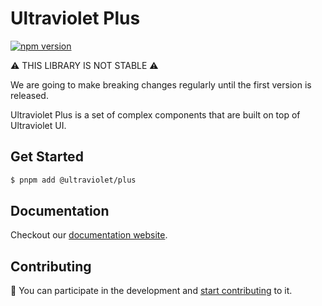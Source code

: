 # Ultraviolet Plus

[![npm version](https://badge.fury.io/js/%40ultraviolet%2Fplus.svg)](https://badge.fury.io/js/%40ultraviolet%2Fplus)

⚠️ THIS LIBRARY IS NOT STABLE ⚠️

We are going to make breaking changes regularly until the first version is released.

Ultraviolet Plus is a set of complex components that are built on top of Ultraviolet UI.

## Get Started

```sh
$ pnpm add @ultraviolet/plus
```

## Documentation

Checkout our [documentation website](https://storybook.ultraviolet.scaleway.com/).

## Contributing

📝 You can participate in the development and [start contributing](/CONTRIBUTING.md) to it.
